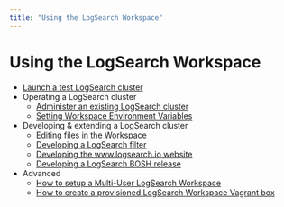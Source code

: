```yaml
---
title: "Using the LogSearch Workspace"
---
```


# Using the LogSearch Workspace

* [Launch a test LogSearch cluster](LaunchTestLogSearchCluster.md)
* Operating a LogSearch cluster
  * [Administer an existing LogSearch cluster](AdministerLogSearchCluster.md)
  * [Setting Workspace Environment Variables](SettingWorkspaceEnvironmentVariables.md)
* Developing & extending a LogSearch cluster
  * [Editing files in the Workspace](EditingFilesInTheWorkspace.md)
  * [Developing a LogSearch filter](DevelopALogSearchFilter.md)
  * [Developing the www.logsearch.io website](DevelopTheLogSearchWebsite.md)
  * [Developing a LogSearch BOSH release](DevelopLogSearchBOSHRelease.md)
* Advanced
  * [How to setup a Multi-User LogSearch Workspace](SetupMultiUserLogSearchWorkspace.md)
  * [How to create a provisioned LogSearch Workspace Vagrant box](CreateLogSearchWorkspaceBox.md)
